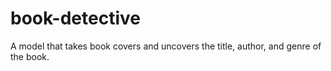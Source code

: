 # book-detective
A model that takes book covers and uncovers the title, author, and genre of the book.
